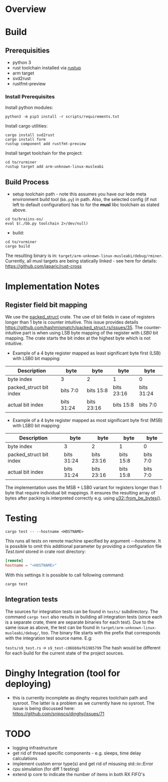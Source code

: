 # Overview

# Build

## Prerequisities

- python 3
- rust toolchain installed via [rustup](https://rustup.rs/)
- arm target
- svd2rust
- rustfmt-preview

### Install Prerequisites

Install python modules:

```shell
python3 -m pip3 install -r scripts/requirements.txt
```

Install cargo utilities:

```shell
cargo install svd2rust
cargo install form
rustup component add rustfmt-preview
```

Install target toolchain for the project:

```shell
cd to/rurminer
rustup target add arm-unknown-linux-musleabi
```

## Build Process

- setup toolchain path - note this assumes you have our lede meta environment build tool (```bb.py```) in path. Also, the selected config (if not left to default configuration) has to for the **musl** libc toolchain as stated above.

```
cd to/braiins-os/
eval $(./bb.py toolchain 2>/dev/null)
```

- build:

```shell
cd to/rurminer
cargo build
```

The resulting binary is in: ```target/arm-unknown-linux-musleabi/debug/rminer```. Currently, all musl targets are being statically linked - see here for details: https://github.com/japaric/rust-cross

# Implementation Notes

## Register field bit mapping
We use the [packed_struct](https://github.com/hashmismatch/packed_struct.rs) crate. The use of bit fields in case of registers longer than 1 byte is counter intuitive. This issue provides details https://github.com/hashmismatch/packed_struct.rs/issues/35. The counter-intuitive part is when using LSB byte mapping of the register with *LSB0* bit mapping. The crate starts the bit index at the highest byte which is not intuitive.

- Example of a 4 byte register mapped as least significant byte first (LSB) with LSB0 bit mapping:

| Description | byte | byte | byte | byte |
|--- | --- | --- | --- | --- |
| byte index | 3 | 2 | 1 | 0 |
|packed_struct bit index | bits 7:0 | bits 15:8 | bits 23:16 | bits 31:24 |
|actual bit index | bits 31:24 | bits 23:16 | bits 15:8 | bits 7:0 |

- Example of a 4 byte register mapped as most significant byte first (MSB) with LSB0 bit mapping:

| Description | byte | byte | byte | byte |
|--- | --- | --- | --- | --- |
| byte index | 3 | 2 | 1 | 0 |
|packed_struct bit index | bits 31:24 | bits 23:16 | bits 15:8 | bits 7:0 |
|actual bit index | bits 31:24 | bits 23:16 | bits 15:8 | bits 7:0 |

The implementation uses the MSB + LSB0 variant for registers longer than 1 byte that require individual bit mappings. It ensures the resulting array of bytes after packing is interpreted correctly e.g. using [u32::from_be_bytes()](https://doc.rust-lang.org/stable/std/primitive.u32.html#method.from_be_bytes).



# Testing

```shell
cargo test -- --hostname <HOSTNAME>
```

This runs all tests on remote machine specified by argument *--hostname*. It is possible to omit this additional parameter
by providing a configuration file *Test.toml* stored in crate root directory:

```toml
[remote]
hostname = "<HOSTNAME>"
```

With this settings it is possible to call following command:

```shell
cargo test
```

## Integration tests
The sources for integration tests can be found in ```tests/``` subdirectory.
The command ```cargo test``` also results in building all integration tests
(since each is a separate crate, there are separate binaries for each test). Due
 to the same issue as above, the test can be found in ```target/arm-unknown-linux-musleabi/debug/```, too. The binary file starts
with the prefix that corresponds with the integration test source name. E.g:

```tests/s9_test.rs``` -> ```s9_test-c86bb9af61985799``` The hash would be
different for each build for the current state of the project sources.

# Dinghy Integration (tool for deploying)

- this is currently incomplete as dinghy requires toolchain path and sysroot. The latter is a problem as we currently have no sysroot. The issue is being discussed here: https://github.com/snipsco/dinghy/issues/71

# TODO
- logging infrastructure
- get rid of thread specific components - e.g. sleeps, time delay calculations
- implement custom error type(s) and get rid of misusing std::io::Error
- cpu simulation (for diff 1 testing)
- extend ip core to indicate the number of items in both RX FIFO's
